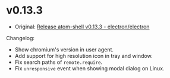 # v0.13.3

* Original: [Release atom-shell v0.13.3 - electron/electron](https://github.com/electron/electron/releases/tag/v0.13.3)

Changelog:

* Show chromium's version in user agent.
* Add support for high resolution icon in tray and window.
* Fix search paths of `remote.require`.
* Fix `unresponsive` event when showing modal dialog on Linux.
